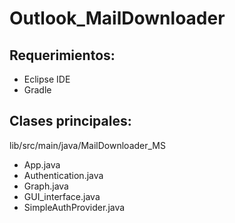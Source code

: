 # Outlook_MailDownloader

## Requerimientos:

- Eclipse IDE
- Gradle

## Clases principales:
lib/src/main/java/MailDownloader_MS 
- App.java
- Authentication.java
- Graph.java
- GUI_interface.java
- SimpleAuthProvider.java

